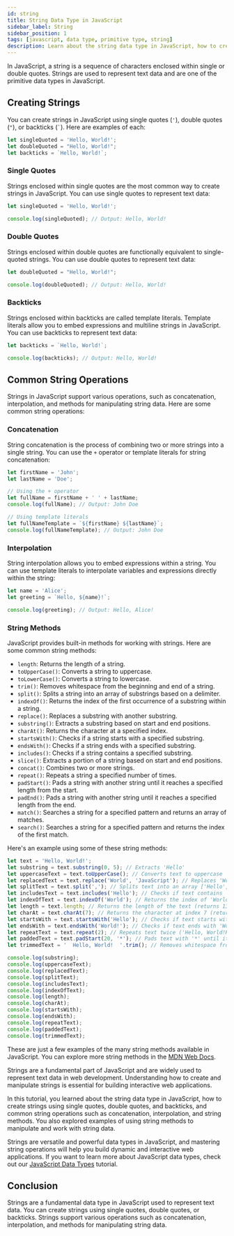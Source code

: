 ```yaml
---
id: string
title: String Data Type in JavaScript
sidebar_label: String
sidebar_position: 1
tags: [javascript, data type, primitive type, string]
description: Learn about the string data type in JavaScript, how to create strings, and common string operations.
---
```


<AdsComponent />

In JavaScript, a string is a sequence of characters enclosed within single or double quotes. Strings are used to represent text data and are one of the primitive data types in JavaScript.

## Creating Strings

You can create strings in JavaScript using single quotes (`'`), double quotes (`"`), or backticks (`` ` ``). Here are examples of each:

```javascript title="app.js"
let singleQuoted = 'Hello, World!';
let doubleQuoted = "Hello, World!";
let backticks = `Hello, World!`;
```


### Single Quotes

Strings enclosed within single quotes are the most common way to create strings in JavaScript. You can use single quotes to represent text data:

```javascript title="app.js"
let singleQuoted = 'Hello, World!';

console.log(singleQuoted); // Output: Hello, World!
```

### Double Quotes

Strings enclosed within double quotes are functionally equivalent to single-quoted strings. You can use double quotes to represent text data:

```javascript title="app.js"
let doubleQuoted = "Hello, World!";

console.log(doubleQuoted); // Output: Hello, World!
```

### Backticks

Strings enclosed within backticks are called template literals. Template literals allow you to embed expressions and multiline strings in JavaScript. You can use backticks to represent text data:

```javascript title="app.js"
let backticks = `Hello, World!`;

console.log(backticks); // Output: Hello, World!
```

## Common String Operations

Strings in JavaScript support various operations, such as concatenation, interpolation, and methods for manipulating string data. Here are some common string operations:

### Concatenation

String concatenation is the process of combining two or more strings into a single string. You can use the `+` operator or template literals for string concatenation:

```javascript title="app.js"
let firstName = 'John';
let lastName = 'Doe';

// Using the + operator
let fullName = firstName + ' ' + lastName;
console.log(fullName); // Output: John Doe

// Using template literals
let fullNameTemplate = `${firstName} ${lastName}`;
console.log(fullNameTemplate); // Output: John Doe
```

### Interpolation

String interpolation allows you to embed expressions within a string. You can use template literals to interpolate variables and expressions directly within the string:

```javascript title="app.js"
let name = 'Alice';
let greeting = `Hello, ${name}!`;

console.log(greeting); // Output: Hello, Alice!
```

### String Methods

JavaScript provides built-in methods for working with strings. Here are some common string methods:

- `length`: Returns the length of a string.
- `toUpperCase()`: Converts a string to uppercase.
- `toLowerCase()`: Converts a string to lowercase.
- `trim()`: Removes whitespace from the beginning and end of a string.
- `split()`: Splits a string into an array of substrings based on a delimiter.
- `indexOf()`: Returns the index of the first occurrence of a substring within a string.
- `replace()`: Replaces a substring with another substring.
- `substring()`: Extracts a substring based on start and end positions.
- `charAt()`: Returns the character at a specified index.
- `startsWith()`: Checks if a string starts with a specified substring.
- `endsWith()`: Checks if a string ends with a specified substring.
- `includes()`: Checks if a string contains a specified substring.
- `slice()`: Extracts a portion of a string based on start and end positions.
- `concat()`: Combines two or more strings.
- `repeat()`: Repeats a string a specified number of times.
- `padStart()`: Pads a string with another string until it reaches a specified length from the start.
- `padEnd()`: Pads a string with another string until it reaches a specified length from the end.
- `match()`: Searches a string for a specified pattern and returns an array of matches.
- `search()`: Searches a string for a specified pattern and returns the index of the first match.

Here's an example using some of these string methods:

```javascript title="app.js"
let text = 'Hello, World!';
let substring = text.substring(0, 5); // Extracts 'Hello'
let uppercaseText = text.toUpperCase(); // Converts text to uppercase
let replacedText = text.replace('World', 'JavaScript'); // Replaces 'World' with 'JavaScript'
let splitText = text.split(','); // Splits text into an array ['Hello', ' World!']
let includesText = text.includes('Hello'); // Checks if text contains 'Hello' (returns true)
let indexOfText = text.indexOf('World'); // Returns the index of 'World' (returns 7)
let length = text.length; // Returns the length of the text (returns 13)
let charAt = text.charAt(7); // Returns the character at index 7 (returns 'W')
let startsWith = text.startsWith('Hello'); // Checks if text starts with 'Hello' (returns true)
let endsWith = text.endsWith('World!'); // Checks if text ends with 'World!' (returns true)
let repeatText = text.repeat(2); // Repeats text twice ('Hello, World!Hello, World!')
let paddedText = text.padStart(20, '*'); // Pads text with '*' until it reaches a length of 20 from the start
let trimmedText = '  Hello, World!  '.trim(); // Removes whitespace from the beginning and end of the text

console.log(substring);
console.log(uppercaseText);
console.log(replacedText);
console.log(splitText);
console.log(includesText);
console.log(indexOfText);
console.log(length);
console.log(charAt);
console.log(startsWith);
console.log(endsWith);
console.log(repeatText);
console.log(paddedText);
console.log(trimmedText);
```

These are just a few examples of the many string methods available in JavaScript. You can explore more string methods in the [MDN Web Docs](https://developer.mozilla.org/en-US/docs/Web/JavaScript/Reference/Global_Objects/String).

Strings are a fundamental part of JavaScript and are widely used to represent text data in web development. Understanding how to create and manipulate strings is essential for building interactive web applications.

In this tutorial, you learned about the string data type in JavaScript, how to create strings using single quotes, double quotes, and backticks, and common string operations such as concatenation, interpolation, and string methods. You also explored examples of using string methods to manipulate and work with string data.

Strings are versatile and powerful data types in JavaScript, and mastering string operations will help you build dynamic and interactive web applications. If you want to learn more about JavaScript data types, check out our [JavaScript Data Types](/docs/category/data-types-1) tutorial.

## Conclusion

Strings are a fundamental data type in JavaScript used to represent text data. You can create strings using single quotes, double quotes, or backticks. Strings support various operations such as concatenation, interpolation, and methods for manipulating string data.
